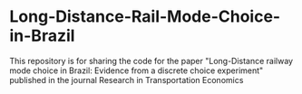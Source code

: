# Long-Distance-Rail-Mode-Choice-in-Brazil
This repository is for sharing the code for the paper "Long-Distance railway mode choice in Brazil: Evidence from a discrete choice experiment" published in the journal Research in Transportation Economics
